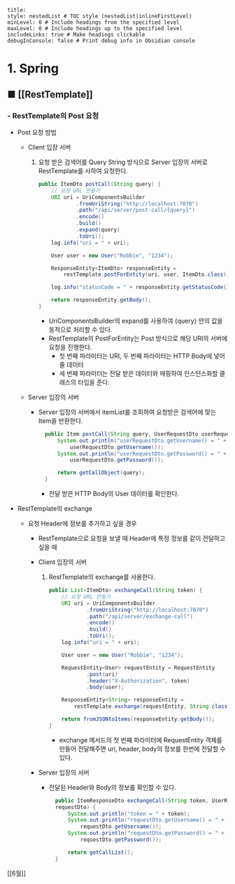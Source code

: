 ```table-of-contents
title: 
style: nestedList # TOC style (nestedList|inlineFirstLevel)
minLevel: 0 # Include headings from the specified level
maxLevel: 0 # Include headings up to the specified level
includeLinks: true # Make headings clickable
debugInConsole: false # Print debug info in Obsidian console
```

# 1. Spring
## ■ [[RestTemplate]]

### - RestTemplate의 Post 요청
- Post 요청 방법
	- Client 입장 서버
	     1. 요청 받은 검색어를 Query String 방식으로 Server 입장의 서버로 RestTemplate를 사하여 요청한다.
	        ``` java
	        public ItemDto postCall(String query) {
			    // 요청 URL 만들기
			    URI uri = UriComponentsBuilder
			            .fromUriString("http://localhost:7070")
			            .path("/api/server/post-call/{query}")
			            .encode()
			            .build()
			            .expand(query)
			            .toUri();
			    log.info("uri = " + uri);

			    User user = new User("Robbie", "1234");

			    ResponseEntity<ItemDto> responseEntity = 
					restTemplate.postForEntity(uri, user, ItemDto.class);

			    log.info("statusCode = " + responseEntity.getStatusCode());

			    return responseEntity.getBody();
			}
			```
			- UriComponentsBuilder의 expand를 사용하여 {query} 안의 값을 동적으로 처리할 수 있다.
			- RestTemplate의 PostForEntity는 Post 방식으로 해당 URI의 서버에 요청을 진행한다.
				- 첫 번째 파라미터는 URI, 두 번째 파라미터는 HTTP Body에 넣어줄 데이터
				- 세 번째 파라미터는 전달 받은 데이터와 매핑하여 인스턴스화할 클래스의 타입을 준다.
				  
	- Server 입장의 서버
		- Server 입장의 서버에서 itemList를 조회하여 요청받은 검색어에 맞는 Item을 반환한다.
		  ``` java
			public Item postCall(String query, UserRequestDto userRequestDto) {
			    System.out.println("userRequestDto.getUsername() = " + 
					userRequestDto.getUsername());
			    System.out.println("userRequestDto.getPassword() = " + 
				    userRequestDto.getPassword());

			    return getCallObject(query);
			}
			```
			- 전달 받은 HTTP Body의 User 데이터를 확인한다.
			  

- RestTemplate의 exchange
	- 요청 Header에 정보를 추가하고 싶을 경우
		- RestTemplate으로 요청을 보낼 때 Header에 특정 정보를 같이 전달하고 싶을 때
		- Client 입장의 서버
		     1. RestTemplate의 exchange를 사용한다.
		        ``` java
		        public List<ItemDto> exchangeCall(String token) {
				    // 요청 URL 만들기
				    URI uri = UriComponentsBuilder
				            .fromUriString("http://localhost:7070")
				            .path("/api/server/exchange-call")
				            .encode()
				            .build()
				            .toUri();
				    log.info("uri = " + uri);

				    User user = new User("Robbie", "1234");

				    RequestEntity<User> requestEntity = RequestEntity
				            .post(uri)
				            .header("X-Authorization", token)
				            .body(user);

				    ResponseEntity<String> responseEntity = 
					    restTemplate.exchange(requestEntity, String.class);

				    return fromJSONtoItems(responseEntity.getBody());
				}
				```
				- exchange 메서드의 첫 번째 파라미터에 RequestEntity 객체를 만들어 전달해주면 uri, header, body의 정보를 한번에 전달할 수 있다.
				  
		-  Server 입장의 서버
			- 전달된 Header와 Body의 정보를 확인할 수 있다.
			  ``` java
				public ItemResponseDto exchangeCall(String token, UserRequestDto 
				requestDto) {
				    System.out.println("token = " + token);
				    System.out.println("requestDto.getUsername() = " + 
					    requestDto.getUsername());
				    System.out.println("requestDto.getPassword() = " + 
					    requestDto.getPassword());

				    return getCallList();
				}
				```

[[6월]]